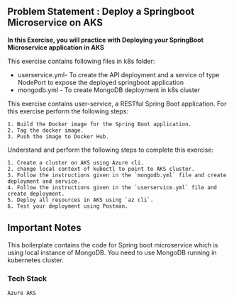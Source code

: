 ## Problem Statement : Deploy a Springboot Microservice on AKS

**In this Exercise, you will practice with Deploying your SpringBoot Microservice application in AKS**

This exercise contains following files in k8s folder:

- userservice.yml- To create the API deployment and a service of type NodePort to expose the deployed springboot application
- mongodb.yml - To create MongoDB deployment in k8s cluster

  
This exercise contains user-service, a RESTful Spring Boot application. For this exercise perform the following steps:

	1. Build the Docker image for the Spring Boot application.
	2. Tag the docker image.
	3. Push the image to Docker Hub.


Understand and perform the following steps to complete this exercise:

	1. Create a cluster on AKS using Azure cli.
	2. change local context of kubectl to point to AKS cluster.
	3. Follow the instructions given in the `mongodb.yml` file and create deployment and service.
	4. Follow the instructions given in the `userservice.yml` file and create deployment.
    5. Deploy all resources in AKS using `az cli`.
	6. Test your deployment using Postman.


## Important Notes

This boilerplate contains the code for Spring boot microservice which is using local instance of MongoDB. You need to use MongoDB running in kubernetes cluster.


### Tech Stack

    Azure AKS
